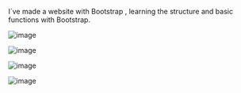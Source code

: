 I´ve made a website with Bootstrap , learning the structure and basic functions with Bootstrap. 

![image](https://user-images.githubusercontent.com/83230387/185116501-86e9237b-b81a-49e3-a93f-4fb136b59e58.png)

![image](https://user-images.githubusercontent.com/83230387/185116663-8de0a999-a9a8-40d0-ab43-0d94457ab7a3.png)

![image](https://user-images.githubusercontent.com/83230387/185116795-b5a8f269-e6b3-4f0d-a286-3e8a15ebe86d.png)

![image](https://user-images.githubusercontent.com/83230387/185116887-4285d950-1c8d-47cc-a4c0-a2479fac0fec.png)
